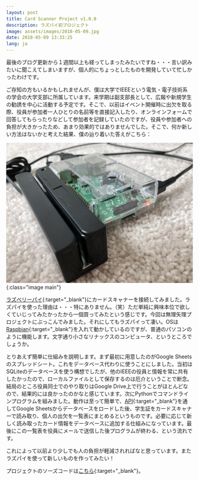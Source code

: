 ```yaml
---
layout: post
title: Card Scanner Project v1.0.0
description: ラズパイ初プロジェクト
image: assets/images/2018-05-09.jpg
date: 2018-05-09 13:33:25
lang: ja
---
```


最後のブログ更新から１週間以上も経ってしまったみたいですね・・・言い訳みたいに聞こえてしまいますが、個人的にちょっとしたものを開発していて忙しかったわけです。

ご存知の方もいるかもしれませんが、僕は大学でIEEEという電気・電子技術系の学会の大学支部に所属しています。来学期は副支部長として、広報や新規学生の勧誘を中心に活動する予定です。そこで、以前はイベント開催時に出欠を取る際、役員が参加者一人ひとりの名前等を直接記入したり、オンラインフォームで回答してもらったりなどして参加者を記録していたのですが、役員や参加者への負担が大きかったため、あまり効果的ではありませんでした。そこで、何か新しい方法はないかと考えた結果、僕の辿り着いた答えがこちら：

![Card Scanner](/assets/images/2018-05-09.jpg){:class="image main"}

[ラズベリーパイ](https://www.raspberrypi.org/products/raspberry-pi-3-model-b/){:target="_blank"}にカードスキャナーを接続してみました。ラズパイを使った理由は・・・特にありません。（笑）ただ単純に興味本位で欲しくていじってみたかったから一個買ってみたという感じです。今回は無理矢理プロジェクトにぶっこんでみました。それにしてもラズパイって凄い。OSは[Raspbian](https://www.raspberrypi.org/downloads/raspbian/){:target="_blank"}を入れて動かしているのですが、普通のパソコンのように機能します。文字通り小さなリナックスのコンピュータ、というところでしょうか。

とりあえず簡単に仕組みを説明します。まず最初に用意したのがGoogle Sheetsのスプレッドシート。これをデータベース代わりに使うことにしました。当初はSQLiteのデータベースを使う構想でしたが、他のIEEEの役員と情報を常に共有したかったので、ローカルファイルとして保存するのは厄介ということで断念。結局のところ役員同士でのやり取りはGoogle Drive上で行うことがほとんどなので、結果的には良かったのかなと感じています。次にPythonでコマンドラインプログラムを組みました。動作は至って簡単で、[API](https://developers.google.com/sheets/api/){:target="_blank"}を通してGoogle Sheetsからデータベースをロードした後、学生証をカードスキャナーで読み取り、個人の出欠を一覧表にまとめるというものです。必要に応じて新しく読み取ったカード情報をデータベースに追加する仕組みになっています。最後にこの一覧表を役員にメールで送信した後プログラムが終わる、という流れです。

これによって以前より少しでも人の負担が軽減されればなと思っています。またラズパイを使って新しいものを作ってみたい！

プロジェクトのソーズコードは[こちら](https://github.com/shutas/IEEEUMich-Card-Reader){:target="_blank"}。